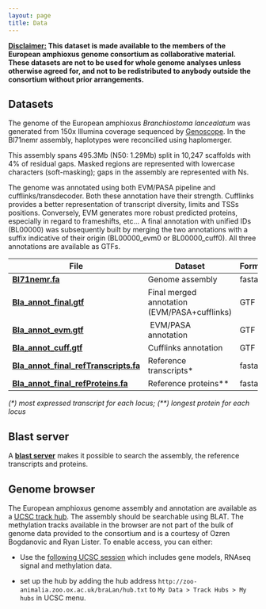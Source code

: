 ```yaml
---
layout: page
title: Data
---
```


<div class="message">
  <b><u>Disclaimer:</u> This dataset is made available to the members of the European amphioxus genome consortium as collaborative material. These datasets are not to be used for whole genome analyses unless otherwise agreed for, and not to be redistributed to anybody outside the consortium without prior arrangements.</b></div>

## Datasets

The genome of the European amphioxus *Branchiostoma lancealatum* was generated from 150x Illumina coverage sequenced by [Genoscope](http://www.genoscope.cns.fr). In the Bl71nemr assembly, haplotypes were reconcilied using haplomerger. 

This assembly spans 495.3Mb (N50: 1.29Mb) split in 10,247 scaffolds with 4% of residual gaps. Masked regions are represented with lowercase characters (soft-masking); gaps in the assembly are represented with Ns.

The genome was annotated using both EVM/PASA pipeline and cufflinks/transdecoder. Both these annotation have their strength. Cufflinks provides a better representation of transcript diversity, limits and TSSs positions. Conversely, EVM generates more robust predicted proteins, especially in regard to frameshifts, etc... A final annotation with unified IDs (BL00000) was subsequently built by merging the two annotations with a suffix indicative of their origin (BL00000_evm0 or BL00000_cuff0). All three annotations are available as GTFs. 

|File   |Dataset   | Format |
|---|---|---|
| **[Bl71nemr.fa](https://www.dropbox.com/s/4bwtoi217oplwef/Bl71nemr.fa.gz?dl=1)**  | Genome assembly  | fasta |
| **[Bla_annot_final.gtf](https://www.dropbox.com/s/q5zdshvos94r0pn/Bla_annot_final.gtf.gz?dl=1)** | Final merged annotation (EVM/PASA+cufflinks)  | GTF | 
| **[Bla_annot_evm.gtf](https://www.dropbox.com/s/j3ul5orz1wj0v66/Bla_annot_evm.gtf.gz?dl=1)**| EVM/PASA annotation | GTF |
| **[Bla_annot_cuff.gtf](https://www.dropbox.com/s/dtiql5qpjcoi9y3/Bla_annot_cuff.gtf.gz?dl=1)** | Cufflinks annotation | GTF |
| **[Bla_annot_final_refTranscripts.fa](https://www.dropbox.com/s/a9zzzgqqy0fvskg/Bla_annot_final_refTranscripts.fa.gz?dl=1)**| Reference transcripts* | fasta |
| **[Bla_annot_final_refProteins.fa](https://www.dropbox.com/s/hoyt0byn3a9pohz/Bla_annot_final_refProteins.fa.gz?dl=1)**| Reference proteins** | fasta |

*(\*) most expressed transcript for each locus; (\*\*) longest protein for each locus*

## Blast server

A **[blast server](http://zoo-animalia.zoo.ox.ac.uk/blastseq04)** makes it possible to search the assembly, the reference transcripts and proteins. 

## Genome browser

The European amphioxus genome assembly and annotation are available as a [UCSC track hub](https://genome.ucsc.edu/goldenPath/help/hgTrackHubHelp.html). The assembly should be searchable using BLAT. The methylation tracks available in the browser are not part of the bulk of genome data provided to the consortium and is a courtesy of Ozren Bogdanovic and Ryan Lister. To enable access, you can either: 

- Use the [following UCSC session](http://genome-euro.ucsc.edu/cgi-bin/hgTracks?hgS_doOtherUser=submit&hgS_otherUserName=fmarletaz&hgS_otherUserSessionName=basic_braLan1) which includes gene models, RNAseq signal and methylation data. 

- set up the hub by adding the hub address `http://zoo-animalia.zoo.ox.ac.uk/braLan/hub.txt` to `My Data > Track Hubs > My hubs` in UCSC menu. 





